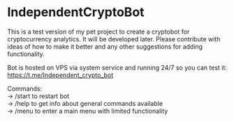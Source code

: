# IndependentCryptoBot
This is a test version of my pet project to create a cryptobot for cryptocurrency analytics. It will be developed later. Please contribute with ideas of how to make it better and any other suggestions for adding functionality.  
  
Bot is hosted on VPS via system service and running 24/7 so you can test it: https://t.me/Independent_crypto_bot  
  
Commands:  
-> /start to restart bot  
-> /help to get info about general commands available  
-> /menu to enter a main menu with limited functionality  
